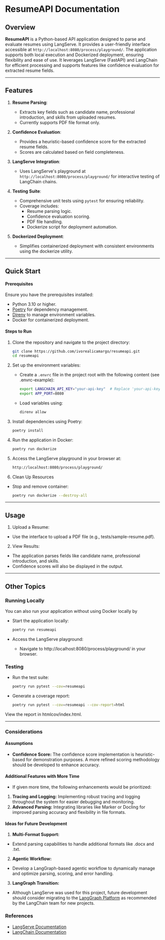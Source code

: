 # ResumeAPI Documentation

## Overview

**ResumeAPI** is a Python-based API application designed to parse and evaluate resumes using LangServe. It provides a user-friendly interface accessible at `http://localhost:8080/process/playground/`. The application supports both local execution and Dockerized deployment, ensuring flexibility and ease of use. It leverages LangServe (FastAPI) and LangChain for efficient processing and supports features like confidence evaluation for extracted resume fields.

---

## Features

1. **Resume Parsing**:
   - Extracts key fields such as candidate name, professional introduction, and skills from uploaded resumes.
   - Currently supports PDF file format only.

2. **Confidence Evaluation**:
   - Provides a heuristic-based confidence score for the extracted resume fields.
   - Scores are calculated based on field completeness.

3. **LangServe Integration**:
   - Uses LangServe's playground at `http://localhost:8080/process/playground/` for interactive testing of LangChain chains.

4. **Testing Suite**:
   - Comprehensive unit tests using `pytest` for ensuring reliability.
   - Coverage includes:
     - Resume parsing logic.
     - Confidence evaluation scoring.
     - PDF file handling.
     - Dockerize script for deployment automation.

5. **Dockerized Deployment**:
   - Simplifies containerized deployment with consistent environments using the dockerize utility.

---

## Quick Start

#### Prerequisites

Ensure you have the prerequisites installed:
   - Python 3.10 or higher.
   - [Poetry](https://python-poetry.org/docs/) for dependency management.
   - [Direnv](https://direnv.net/) to manage environment variables.
   - Docker for containerized deployment.

#### Steps to Run

1. Clone the repository and navigate to the project directory:
    ```bash
    git clone https://github.com/ivorealicamargo/resumeapi.git
    cd resumeapi
    ```

2. Set up the environment variables:
    - Create a `.envrc` file in the project root with the following content (see .envrc-example):
      ```bash
      export LANGCHAIN_API_KEY="your-api-key"  # Replace 'your-api-key' with your actual key
      export APP_PORT=8080
      ```
    - Load variables using:
      ```bash
      direnv allow
      ```

3. Install dependencies using Poetry:
    ```bash
    poetry install
    ```

5. Run the application in Docker:
    ```bash
    poetry run dockerize
    ```

6. Access the LangServe playground in your browser at:
    ```bash
    http://localhost:8080/process/playground/
    ```

7. Clean Up Resources
- Stop and remove container:
    ```bash
    poetry run dockerize --destroy-all
    ```
---

## Usage

1. Upload a Resume:
- Use the interface to upload a PDF file (e.g., tests/sample-resume.pdf).

2. View Results:
- The application parses fields like candidate name, professional introduction, and skills.
- Confidence scores will also be displayed in the output.

---



## Other Topics

### Running Locally

You can also run your application without using Docker locally by
- Start the application locally:
    ```bash
    poetry run resumeapi
    ```

- Access the LangServe playground:
    - Navigate to http://localhost:8080/process/playground/ in your browser.


### Testing

- Run the test suite:
    ```bash
    poetry run pytest --cov=resumeapi
    ```
- Generate a coverage report:
    ```bash
    poetry run pytest --cov=resumeapi --cov-report=html
    ```
View the report in htmlcov/index.html.

---

### Considerations

#### Assumptions
 - **Confidence Score:** The confidence score implementation is heuristic-based for demonstration purposes. A more refined scoring methodology should be developed to enhance accuracy.

 #### Additional Features with More Time
 - If given more time, the following enhancements would be prioritized:
 1. **Tracing and Logging:** Implementing robust tracing and logging throughout the system for easier debugging and monitoring.
 2. **Advanced Parsing:** Integrating libraries like Marker or Docling for improved parsing accuracy and flexibility in file formats.

  #### Ideas for Future Development
  1. **Multi-Format Support:**
  - Extend parsing capabilities to handle additional formats like .docx and .txt.
  2. **Agentic Workflow:**
  - Develop a LangGraph-based agentic workflow to dynamically manage and optimize parsing, scoring, and error handling.
  3. **LangGraph Transition:**
  - Although LangServe was used for this project, future development should consider migrating to the [LangGraph Platform](https://github.com/langchain-ai/langserve/tree/main/MIGRATION.md) as recommended by the LangChain team for new projects.

### References
- [LangServe Documentation](https://python.langchain.com/docs/langserve/)
- [LangChain Documentation](https://python.langchain.com/docs/introduction/)
